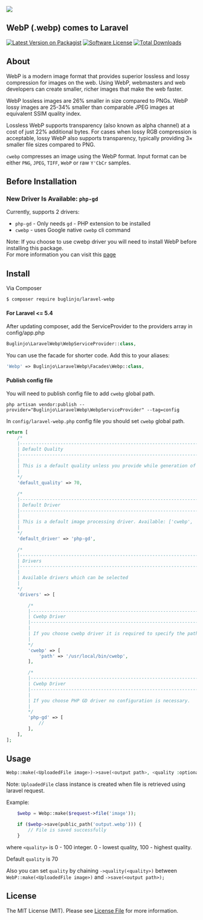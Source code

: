 [<img src="https://github-ads.s3.eu-central-1.amazonaws.com/support-ukraine.svg?t=1" />](https://supportukrainenow.org)

## WebP (.webp) comes to Laravel

[![Latest Version on Packagist][ico-version]][link-packagist]
[![Software License][ico-license]](LICENSE.md)
[![Total Downloads][ico-downloads]][link-downloads]

## About

WebP is a modern image format that provides superior lossless and lossy compression for images on the web. Using WebP,
webmasters and web developers can create smaller, richer images that make the web faster.

WebP lossless images are 26% smaller in size compared to PNGs. WebP lossy images are 25-34% smaller than comparable JPEG
images at equivalent SSIM quality index.

Lossless WebP supports transparency (also known as alpha channel) at a cost of just 22% additional bytes. For cases when
lossy RGB compression is acceptable, lossy WebP also supports transparency, typically providing 3× smaller file sizes
compared to PNG.

`cwebp` compresses an image using the WebP format. Input format can be either `PNG`, `JPEG`, `TIFF`, `WebP` or
raw `Y'CbCr` samples.

## Before Installation

### New Driver Is Available: `php-gd` 

Currently, supports 2 drivers:
* `php-gd` - Only needs `gd` - PHP extension to be installed
* `cwebp` - uses Google native `cwebp` cli command

Note: If you choose to use cwebp driver you will need to install WebP before installing this package.\
For more information you can visit this [page](https://developers.google.com/speed/webp/)

## Install

Via Composer

```bash
$ composer require buglinjo/laravel-webp
```

#### For Laravel <= 5.4

After updating composer, add the ServiceProvider to the providers array in config/app.php

```php
Buglinjo\LaravelWebp\WebpServiceProvider::class,
```

You can use the facade for shorter code. Add this to your aliases:

```php
'Webp' => Buglinjo\LaravelWebp\Facades\Webp::class,
```

#### Publish config file

You will need to publish config file to add `cwebp` global path.

```
php artisan vendor:publish --provider="Buglinjo\LaravelWebp\WebpServiceProvider" --tag=config
```

In `config/laravel-webp.php` config file you should set `cwebp` global path.

```php
return [
    /*
    |--------------------------------------------------------------------------
    | Default Quality
    |--------------------------------------------------------------------------
    |
    | This is a default quality unless you provide while generation of the WebP
    |
    */
    'default_quality' => 70,

    /*
    |--------------------------------------------------------------------------
    | Default Driver
    |--------------------------------------------------------------------------
    |
    | This is a default image processing driver. Available: ['cwebp', 'php-gd']
    |
    */
    'default_driver' => 'php-gd',

    /*
    |--------------------------------------------------------------------------
    | Drivers
    |--------------------------------------------------------------------------
    |
    | Available drivers which can be selected
    |
    */
    'drivers' => [

        /*
        |--------------------------------------------------------------------------
        | Cwebp Driver
        |--------------------------------------------------------------------------
        |
        | If you choose cwebp driver it is required to specify the path to the executable.
        |
        */
        'cwebp' => [
            'path' => '/usr/local/bin/cwebp',
        ],

        /*
        |--------------------------------------------------------------------------
        | Cwebp Driver
        |--------------------------------------------------------------------------
        |
        | If you choose PHP GD driver no configuration is necessary.
        |
        */
        'php-gd' => [
            //
        ],
    ],
];
```

## Usage

```php
Webp::make(<UploadedFile image>)->save(<output path>, <quality :optional>);
```

Note: `UploadedFile` class instance is created when file is retrieved using laravel request.

Example:

```php
    $webp = Webp::make($request->file('image'));

    if ($webp->save(public_path('output.webp'))) {
        // File is saved successfully
    }
```

where `<quality>` is 0 - 100 integer. 0 - lowest quality, 100 - highest quality.

Default `quality` is 70

Also you can set `quality` by chaining `->quality(<quality>)` between `WebP::make(<UploadedFile image>)`
and `->save(<output path>);`

## License

The MIT License (MIT). Please see [License File](LICENSE.md) for more information.

[ico-version]: https://img.shields.io/packagist/v/buglinjo/laravel-webp.svg?style=flat-square

[ico-license]: https://img.shields.io/badge/license-MIT-brightgreen.svg?style=flat-square

[ico-downloads]: https://img.shields.io/packagist/dt/buglinjo/laravel-webp.svg?style=flat-square

[link-packagist]: https://packagist.org/packages/buglinjo/laravel-webp

[link-downloads]: https://packagist.org/packages/buglinjo/laravel-webp

[link-author]: https://github.com/buglinjo
